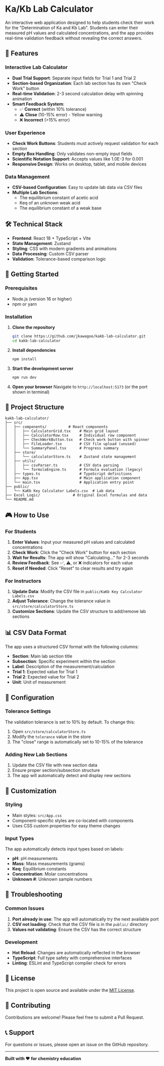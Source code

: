 # Ka/Kb Lab Calculator

An interactive web application designed to help students check their work for the "Determination of Ka and Kb Lab". Students can enter their measured pH values and calculated concentrations, and the app provides real-time validation feedback without revealing the correct answers.

## 🎯 Features

### Interactive Lab Calculator
- **Dual Trial Support**: Separate input fields for Trial 1 and Trial 2
- **Section-based Organization**: Each lab section has its own "Check Work" button
- **Real-time Validation**: 2-3 second calculation delay with spinning animation
- **Smart Feedback System**:
  - ✅ **Correct** (within 10% tolerance)
  - ⚠️ **Close** (10-15% error) - Yellow warning
  - ❌ **Incorrect** (>15% error)

### User Experience
- **Check Work Buttons**: Students must actively request validation for each section
- **Empty Box Handling**: Only validates non-empty input fields
- **Scientific Notation Support**: Accepts values like 1.0E-3 for 0.001
- **Responsive Design**: Works on desktop, tablet, and mobile devices

### Data Management
- **CSV-based Configuration**: Easy to update lab data via CSV files
- **Multiple Lab Sections**:
  - The equilibrium constant of acetic acid
  - Keq of an unknown weak acid
  - The equilibrium constant of a weak base

## 🛠️ Technical Stack

- **Frontend**: React 18 + TypeScript + Vite
- **State Management**: Zustand
- **Styling**: CSS with modern gradients and animations
- **Data Processing**: Custom CSV parser
- **Validation**: Tolerance-based comparison logic

## 🚀 Getting Started

### Prerequisites
- Node.js (version 16 or higher)
- npm or yarn

### Installation

1. **Clone the repository**
   ```bash
   git clone https://github.com/jkawagoe/kakb-lab-calculator.git
   cd kakb-lab-calculator
   ```

2. **Install dependencies**
   ```bash
   npm install
   ```

3. **Start the development server**
   ```bash
   npm run dev
   ```

4. **Open your browser**
   Navigate to `http://localhost:5173` (or the port shown in terminal)

## 📁 Project Structure

```
kakb-lab-calculator/
├── src/
│   ├── components/          # React components
│   │   ├── CalculatorGrid.tsx    # Main grid layout
│   │   ├── CalculatorRow.tsx     # Individual row component
│   │   ├── CheckWorkButton.tsx   # Check work button with spinner
│   │   ├── FileLoader.tsx        # CSV file upload (unused)
│   │   └── SummaryPanel.tsx      # Progress summary
│   ├── store/
│   │   └── calculatorStore.ts    # Zustand state management
│   ├── utils/
│   │   ├── csvParser.ts          # CSV data parsing
│   │   └── formulaEngine.ts      # Formula evaluation (legacy)
│   ├── types.ts                  # TypeScript definitions
│   ├── App.tsx                   # Main application component
│   └── main.tsx                  # Application entry point
├── public/
│   └── KaKb Key Calculator Labels.csv  # Lab data
├── Excel Logic/               # Original Excel formulas and data
└── README.md
```

## 🎮 How to Use

### For Students
1. **Enter Values**: Input your measured pH values and calculated concentrations
2. **Check Work**: Click the "Check Work" button for each section
3. **Wait for Results**: The app will show "Calculating..." for 2-3 seconds
4. **Review Feedback**: See ✅, ⚠️, or ❌ indicators for each value
5. **Reset if Needed**: Click "Reset" to clear results and try again

### For Instructors
1. **Update Data**: Modify the CSV file in `public/KaKb Key Calculator Labels.csv`
2. **Adjust Tolerance**: Change the tolerance value in `src/store/calculatorStore.ts`
3. **Customize Sections**: Update the CSV structure to add/remove lab sections

## 📊 CSV Data Format

The app uses a structured CSV format with the following columns:
- **Section**: Main lab section title
- **Subsection**: Specific experiment within the section
- **Label**: Description of the measurement/calculation
- **Trial 1**: Expected value for Trial 1
- **Trial 2**: Expected value for Trial 2
- **Unit**: Unit of measurement

## 🔧 Configuration

### Tolerance Settings
The validation tolerance is set to 10% by default. To change this:
1. Open `src/store/calculatorStore.ts`
2. Modify the `tolerance` value in the store
3. The "close" range is automatically set to 10-15% of the tolerance

### Adding New Lab Sections
1. Update the CSV file with new section data
2. Ensure proper section/subsection structure
3. The app will automatically detect and display new sections

## 🎨 Customization

### Styling
- Main styles: `src/App.css`
- Component-specific styles are co-located with components
- Uses CSS custom properties for easy theme changes

### Input Types
The app automatically detects input types based on labels:
- **pH**: pH measurements
- **Mass**: Mass measurements (grams)
- **Keq**: Equilibrium constants
- **Concentration**: Molar concentrations
- **Unknown #**: Unknown sample numbers

## 🐛 Troubleshooting

### Common Issues
1. **Port already in use**: The app will automatically try the next available port
2. **CSV not loading**: Check that the CSV file is in the `public/` directory
3. **Values not validating**: Ensure the CSV has the correct structure

### Development
- **Hot Reload**: Changes are automatically reflected in the browser
- **TypeScript**: Full type safety with comprehensive interfaces
- **Linting**: ESLint and TypeScript compiler check for errors

## 📝 License

This project is open source and available under the [MIT License](LICENSE).

## 🤝 Contributing

Contributions are welcome! Please feel free to submit a Pull Request.

## 📞 Support

For questions or issues, please open an issue on the GitHub repository.

---

**Built with ❤️ for chemistry education**